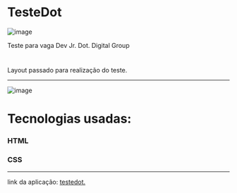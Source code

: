 # TesteDot

![image](https://user-images.githubusercontent.com/89301596/205425320-964ccfab-6eed-44ec-85cb-fb02631e40cf.png)

Teste para vaga Dev Jr. Dot. Digital Group

#

Layout passado para realização do teste.

 ------------------------------------------------

![image](https://user-images.githubusercontent.com/89301596/205425289-2420993e-2e1f-4738-9def-95151507139a.png)

# Tecnologias usadas:
### HTML
### CSS

----------------------------------------------------------------

link da aplicação: [testedot.](https://teste-dot-three.vercel.app/)